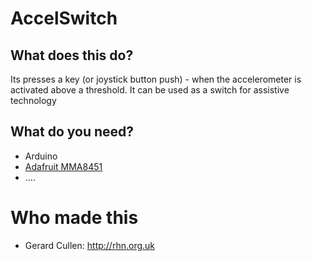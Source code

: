 # AccelSwitch

## What does this do?

Its presses a key (or joystick button push) - when the accelerometer is activated above a threshold. 
It can be used as a switch for assistive technology

## What do you need?

- Arduino 
- [Adafruit MMA8451](https://learn.adafruit.com/adafruit-mma8451-accelerometer-breakout/overview)
- ....


# Who made this

- Gerard Cullen: http://rhn.org.uk

